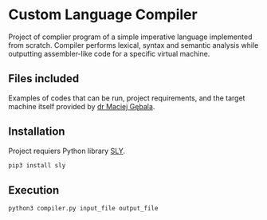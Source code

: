 # Custom Language Compiler
Project of complier program of a simple imperative language implemented from scratch. 
Compiler performs lexical, syntax and semantic analysis while outputting assembler-like code for a specific virtual machine.

## Files included
Examples of codes that can be run, project requirements, and the target machine itself provided by [dr Maciej Gębala](https://cs.pwr.edu.pl/osoba.php?NICK=MGE).

## Installation
Project requiers Python library [SLY](https://sly.readthedocs.io/en/latest/sly.html).
```bash
pip3 install sly
```

## Execution
```bash
python3 compiler.py input_file output_file
```
